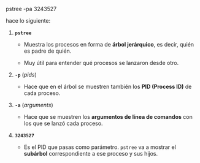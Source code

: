 pstree -pa 3243527

hace lo siguiente:

1. **`pstree`**
    
    - Muestra los procesos en forma de **árbol jerárquico**, es decir, quién es padre de quién.
        
    - Muy útil para entender qué procesos se lanzaron desde otro.
        
2. **`-p`** (_pids_)
    
    - Hace que en el árbol se muestren también los **PID (Process ID)** de cada proceso.
        
3. **`-a`** (_arguments_)
    
    - Hace que se muestren los **argumentos de línea de comandos** con los que se lanzó cada proceso.
        
4. **`3243527`**
    
    - Es el PID que pasas como parámetro. `pstree` va a mostrar el **subárbol** correspondiente a ese proceso y sus hijos.